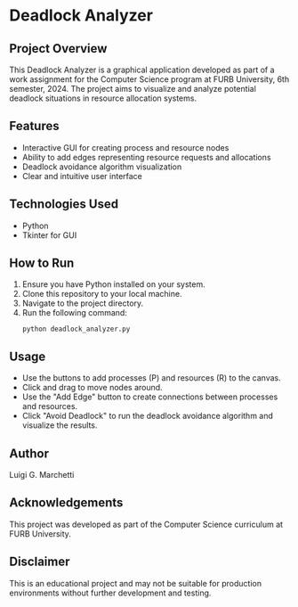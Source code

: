 # Deadlock Analyzer

## Project Overview
This Deadlock Analyzer is a graphical application developed as part of a work assignment for the Computer Science program at FURB University, 6th semester, 2024. The project aims to visualize and analyze potential deadlock situations in resource allocation systems.

## Features
- Interactive GUI for creating process and resource nodes
- Ability to add edges representing resource requests and allocations
- Deadlock avoidance algorithm visualization
- Clear and intuitive user interface

## Technologies Used
- Python
- Tkinter for GUI

## How to Run
1. Ensure you have Python installed on your system.
2. Clone this repository to your local machine.
3. Navigate to the project directory.
4. Run the following command:
   ```
   python deadlock_analyzer.py
   ```

## Usage
- Use the buttons to add processes (P) and resources (R) to the canvas.
- Click and drag to move nodes around.
- Use the "Add Edge" button to create connections between processes and resources.
- Click "Avoid Deadlock" to run the deadlock avoidance algorithm and visualize the results.

## Author
Luigi G. Marchetti

## Acknowledgements
This project was developed as part of the Computer Science curriculum at FURB University.

## Disclaimer
This is an educational project and may not be suitable for production environments without further development and testing.
